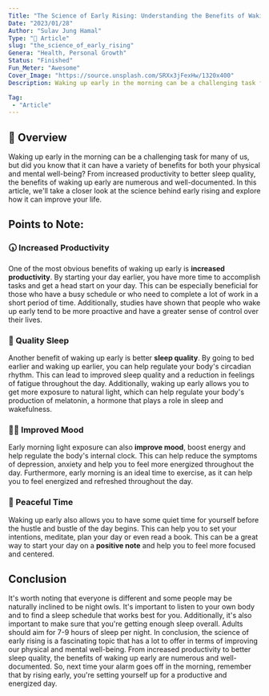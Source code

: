 ```yaml
---
Title: "The Science of Early Rising: Understanding the Benefits of Waking Up Early"
Date: "2023/01/28"
Author: "Sulav Jung Hamal"
Type: "📄 Article"
slug: "the_science_of_early_rising"
Genera: "Health, Personal Growth"
Status: "Finished"
Fun_Meter: "Awesome"
Cover_Image: "https://source.unsplash.com/SRXx3jFexHw/1320x400"
Description: Waking up early in the morning can be a challenging task for many of us, but did you know that it can have a variety of benefits for both your physical and mental well-being? From increased productivity to better sleep quality, the benefits of waking up early are numerous and well-documented. In this article, we'll take a closer look at the science behind early rising and explore how it can improve your life.

Tag:
 - "Article"
---
```


## 📁 Overview
Waking up early in the morning can be a challenging task for many of us, but did you know that it can have a variety of benefits for both your physical and mental well-being? From increased productivity to better sleep quality, the benefits of waking up early are numerous and well-documented. In this article, we'll take a closer look at the science behind early rising and explore how it can improve your life.

## Points to Note:
### 🕠 Increased Productivity
One of the most obvious benefits of waking up early is **increased productivity**. By starting your day earlier, you have more time to accomplish tasks and get a head start on your day. This can be especially beneficial for those who have a busy schedule or who need to complete a lot of work in a short period of time. Additionally, studies have shown that people who wake up early tend to be more proactive and have a greater sense of control over their lives.

### 🛌 Quality Sleep
Another benefit of waking up early is better **sleep quality**. By going to bed earlier and waking up earlier, you can help regulate your body's circadian rhythm. This can lead to improved sleep quality and a reduction in feelings of fatigue throughout the day. Additionally, waking up early allows you to get more exposure to natural light, which can help regulate your body's production of melatonin, a hormone that plays a role in sleep and wakefulness.

### 💆‍♂️ Improved Mood
Early morning light exposure can also **improve mood**, boost energy and help regulate the body's internal clock. This can help reduce the symptoms of depression, anxiety and help you to feel more energized throughout the day. Furthermore, early morning is an ideal time to exercise, as it can help you to feel energized and refreshed throughout the day.

### 🧘 Peaceful Time
Waking up early also allows you to have some quiet time for yourself before the hustle and bustle of the day begins. This can help you to set your intentions, meditate, plan your day or even read a book. This can be a great way to start your day on a **positive note** and help you to feel more focused and centered.

## Conclusion
It's worth noting that everyone is different and some people may be naturally inclined to be night owls. It's important to listen to your own body and to find a sleep schedule that works best for you. Additionally, it's also important to make sure that you're getting enough sleep overall. Adults should aim for 7-9 hours of sleep per night. In conclusion, the science of early rising is a fascinating topic that has a lot to offer in terms of improving our physical and mental well-being. From increased productivity to better sleep quality, the benefits of waking up early are numerous and well-documented. So, next time your alarm goes off in the morning, remember that by rising early, you're setting yourself up for a productive and energized day.